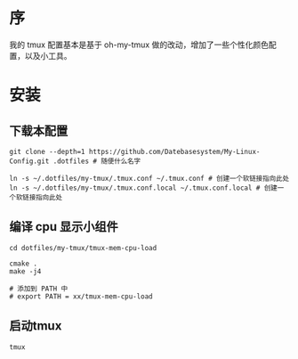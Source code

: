 # 序
我的 tmux 配置基本是基于 oh-my-tmux 做的改动，增加了一些个性化颜色配置，以及小工具。


# 安装
## 下载本配置

```
git clone --depth=1 https://github.com/Datebasesystem/My-Linux-Config.git .dotfiles # 随便什么名字

ln -s ~/.dotfiles/my-tmux/.tmux.conf ~/.tmux.conf # 创建一个软链接指向此处
ln -s ~/.dotfiles/my-tmux/.tmux.conf.local ~/.tmux.conf.local # 创建一个软链接指向此处

```
## 编译 cpu 显示小组件
```
cd dotfiles/my-tmux/tmux-mem-cpu-load

cmake .
make -j4

# 添加到 PATH 中
# export PATH = xx/tmux-mem-cpu-load

```
## 启动tmux

```
tmux
```
